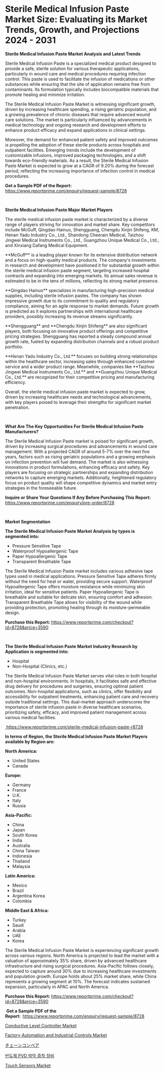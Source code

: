 <p><h1>Sterile Medical Infusion Paste Market Size: Evaluating its Market Trends, Growth, and Projections 2024 - 2031</h1></p><p><strong>Sterile Medical Infusion Paste Market Analysis and Latest Trends</strong></p>
<p><p>Sterile Medical Infusion Paste is a specialized medical product designed to provide a safe, sterile solution for various therapeutic applications, particularly in wound care and medical procedures requiring infection control. This paste is used to facilitate the infusion of medications or other substances while ensuring that the site of application remains free from contaminants. Its formulation typically includes biocompatible materials that promote healing and minimize irritation.</p><p>The Sterile Medical Infusion Paste Market is witnessing significant growth, driven by increasing healthcare spending, a rising geriatric population, and a growing prevalence of chronic diseases that require advanced wound care solutions. The market is particularly influenced by advancements in medical technology and ongoing research and development efforts to enhance product efficacy and expand applications in clinical settings. </p><p>Moreover, the demand for enhanced patient safety and improved outcomes is propelling the adoption of these sterile products across hospitals and outpatient facilities. Emerging trends include the development of customizable infusions, improved packaging technologies, and a shift towards eco-friendly materials. As a result, the Sterile Medical Infusion Paste Market is expected to grow at a CAGR of 9.20% during the forecast period, reflecting the increasing importance of infection control in medical procedures.</p></p>
<p><strong>Get a Sample PDF of the Report:&nbsp;</strong> <a href="https://www.reportprime.com/enquiry/request-sample/8728">https://www.reportprime.com/enquiry/request-sample/8728</a></p>
<p>&nbsp;</p>
<p><strong>Sterile Medical Infusion Paste Major Market Players</strong></p>
<p><p>The sterile medical infusion paste market is characterized by a diverse range of players striving for innovation and market share. Key competitors include McGuff, Qingdao Hainuo, Shengguang, Chengdu Xinjin Shifeng, KM, Henan Yadu Industry Co., Ltd., Shandong Cheerain Medical, Taizhou Jingwei Medical Instruments Co., Ltd., Guangzhou Unique Medical Co., Ltd., and Xinxiang Dafang Medical Equipment.</p><p>**McGuff** is a leading player known for its extensive distribution network and a focus on high-quality medical products. The company's investments in research and development have positioned it for substantial growth within the sterile medical infusion paste segment, targeting increased hospital contracts and expanding into emerging markets. Its annual sales revenue is estimated to be in the tens of millions, reflecting its strong market presence.</p><p>**Qingdao Hainuo** specializes in manufacturing high-precision medical supplies, including sterile infusion pastes. The company has shown impressive growth due to its commitment to quality and regulatory compliance, aiming for an agile response to market demands. Future growth is predicted as it explores partnerships with international healthcare providers, possibly increasing its revenue streams significantly.</p><p>**Shengguang** and **Chengdu Xinjin Shifeng** are also significant players, both focusing on innovative product offerings and competitive pricing strategies. Shengguang has reported a steady compound annual growth rate, fueled by expanding distribution channels and a robust product portfolio. </p><p>**Henan Yadu Industry Co., Ltd.** focuses on building strong relationships within the healthcare sector, increasing sales through enhanced customer service and a wider product range. Meanwhile, companies like **Taizhou Jingwei Medical Instruments Co., Ltd.** and **Guangzhou Unique Medical Co., Ltd.** are recognized for their competitive pricing and manufacturing efficiency.</p><p>Overall, the sterile medical infusion paste market is expected to grow, driven by increasing healthcare needs and technological advancements, with key players poised to leverage their strengths for significant market penetration.</p></p>
<p>&nbsp;</p>
<p><strong>What Are The Key Opportunities For Sterile Medical Infusion Paste Manufacturers?</strong></p>
<p><p>The Sterile Medical Infusion Paste market is poised for significant growth, driven by increasing surgical procedures and advancements in wound care management. With a projected CAGR of around 5-7% over the next five years, factors such as rising geriatric populations and a growing emphasis on infection prevention will fuel demand. The market is also witnessing innovations in product formulations, enhancing efficacy and safety. Key players are focusing on strategic partnerships and expanding distribution networks to capture emerging markets. Additionally, heightened regulatory focus on product quality will shape competitive dynamics and market entry strategies in the foreseeable future.</p></p>
<p><strong>Inquire or Share Your Questions If Any Before Purchasing This Report:</strong> <a href="https://www.reportprime.com/enquiry/pre-order/8728">https://www.reportprime.com/enquiry/pre-order/8728</a></p>
<p>&nbsp;</p>
<p><strong>Market Segmentation</strong></p>
<p><strong>The Sterile Medical Infusion Paste Market Analysis by types is segmented into:</strong></p>
<p><ul><li>Pressure Sensitive Tape</li><li>Waterproof Hypoallergenic Tape</li><li>Paper Hypoallergenic Tape</li><li>Transparent Breathable Tape</li></ul></p>
<p><p>The Sterile Medical Infusion Paste market includes various adhesive tape types used in medical applications. Pressure Sensitive Tape adheres firmly without the need for heat or water, providing secure support. Waterproof Hypoallergenic Tape offers moisture resistance while minimizing skin irritation, ideal for sensitive patients. Paper Hypoallergenic Tape is breathable and suitable for delicate skin, ensuring comfort and adhesion. Transparent Breathable Tape allows for visibility of the wound while providing protection, promoting healing through its moisture-permeable design.</p></p>
<p><strong>Purchase this Report:&nbsp;</strong><a href="https://www.reportprime.com/checkout?id=8728&price=3590">https://www.reportprime.com/checkout?id=8728&price=3590</a></p>
<p>&nbsp;</p>
<p><strong>The Sterile Medical Infusion Paste Market Industry Research by Application is segmented into:</strong></p>
<p><ul><li>Hospital</li><li>Non-Hospital (Clinics, etc.)</li></ul></p>
<p><p>The Sterile Medical Infusion Paste Market serves vital roles in both hospital and non-hospital environments. In hospitals, it facilitates safe and effective drug delivery for procedures and surgeries, ensuring optimal patient outcomes. Non-hospital applications, such as clinics, offer flexibility and accessibility for outpatient treatments, enhancing patient care and recovery outside traditional settings. This dual-market approach underscores the importance of sterile infusion paste in diverse healthcare scenarios, prioritizing safety, efficacy, and improved patient management across various medical facilities.</p></p>
<p><a href="https://www.reportprime.com/sterile-medical-infusion-paste-r8728">&nbsp;https://www.reportprime.com/sterile-medical-infusion-paste-r8728</a></p>
<p><strong>In terms of Region, the Sterile Medical Infusion Paste Market Players available by Region are:</strong></p>
<p>
    <p> <strong> North America: </strong>
        <ul>
            <li>United States</li>
            <li>Canada</li>
        </ul>
        </p> 
    <p> <strong> Europe: </strong>
        <ul>
            <li>Germany</li>
            <li>France</li>
            <li>U.K.</li>
            <li>Italy</li>
            <li>Russia</li>
        </ul>
        </p> 
    <p> <strong> Asia-Pacific: </strong>
        <ul>
            <li>China</li>
            <li>Japan</li>
            <li>South Korea</li>
            <li>India</li>
            <li>Australia</li>
            <li>China Taiwan</li>
            <li>Indonesia</li>
            <li>Thailand</li>
            <li>Malaysia</li>
        </ul>
        </p> 
    <p> <strong> Latin America: </strong>
        <ul>
            <li>Mexico</li>
            <li>Brazil</li>
            <li>Argentina Korea</li>
            <li>Colombia</li>
        </ul>
        </p> 
    <p> <strong> Middle East & Africa: </strong>
        <ul>
            <li>Turkey</li>
            <li>Saudi</li>
            <li>Arabia</li>
            <li>UAE</li>
            <li>Korea</li>
        </ul>
    </p>
    </p>
<p><p>The Sterile Medical Infusion Paste Market is experiencing significant growth across various regions. North America is projected to lead the market with a valuation of approximately 35% share, driven by advanced healthcare infrastructure and rising surgical procedures. Asia-Pacific follows closely, expected to capture around 30% due to increasing healthcare investments and population growth. Europe holds about 25% market share, while China represents a growing segment at 10%. The forecast indicates sustained expansion, particularly in APAC and North America.</p></p>
<p><strong>Purchase this Report: </strong><a href="https://www.reportprime.com/checkout?id=8728&price=3590">https://www.reportprime.com/checkout?id=8728&price=3590</a></p>
<p>&nbsp;<strong>Get a Sample PDF of the Report:&nbsp;&nbsp;</strong><a href="https://www.reportprime.com/enquiry/request-sample/8728">https://www.reportprime.com/enquiry/request-sample/8728</a></p>
<p><strong></strong></p>
<p><p><a href="https://www.linkedin.com/pulse/conductive-level-controller-market-insights-products-regional-jlpaf?trackingId=afq4i3mNSGGA8tfdxugKUA%3D%3D">Conductive Level Controller Market</a></p><p><a href="https://medium.com/@tracey.gray97887/the-growth-of-the-factory-automation-and-industrial-controls-market-has-been-significant-driven-ee0edd8047dd">Factory Automation and Industrial Controls Market</a></p><p><a href="https://medium.com/@sheilabruen2023/chain-conveyors-market-%E3%81%AF-%E3%82%B3%E3%82%B9%E3%83%88%E7%AE%A1%E7%90%86%E3%81%A8%E5%8A%B9%E7%8E%87%E5%90%91%E4%B8%8A%E3%82%92%E5%84%AA%E5%85%88%E3%81%97%E3%81%BE%E3%81%99-%E3%81%95%E3%82%89%E3%81%AB-%E5%A0%B1%E5%91%8A%E6%9B%B8%E3%81%AF%E5%B8%82%E5%A0%B4%E3%81%AE%E9%9C%80%E8%A6%81%E9%9D%A2%E3%81%A8%E4%BE%9B%E7%B5%A6%E9%9D%A2%E3%81%AE%E4%B8%A1%E6%96%B9%E3%82%92%E3%82%AB%E3%83%90%E3%83%BC%E3%81%97%E3%81%A6%E3%81%84%E3%81%BE%E3%81%99-chain-conveyors-%E5%B8%82%E5%A0%B4%E3%81%AF-d82162b29145">チェーンコンベア</a></p><p><a href="https://medium.com/@kelvinfeenrey98677/semiconductor-pvd-thin-film-deposition-equipment-market-%EC%9D%98-%EA%B8%80%EB%A1%9C%EB%B2%8C-%EC%8B%9C%EC%9E%A5-%EA%B0%9C%EC%9A%94%EB%8A%94-%EC%A0%84-%EC%84%B8%EA%B3%84-%EB%B0%8F-%EC%A3%BC%EC%9A%94-%EC%8B%9C%EC%9E%A5%EC%9D%98-%EC%82%B0%EC%97%85%EC%97%90-%EC%98%81%ED%96%A5%EC%9D%84-%EB%AF%B8%EC%B9%98%EB%8A%94-%EC%A3%BC%EC%9A%94-ee68461c579a">반도체 PVD 박막 증착 장비</a></p><p><a href="https://medium.com/@tracey.gray97887/the-comprehensive-touch-sensors-market-research-report-is-essential-for-understanding-current-990f91367b0a">Touch Sensors Market</a></p></p>